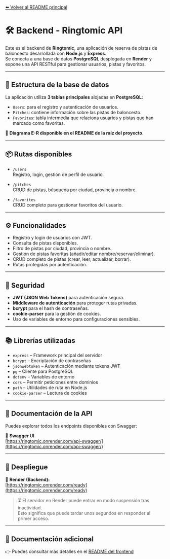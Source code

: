 [⬅️ Volver al README principal](../README.md)

# 🛠️ Backend - Ringtomic API

Este es el backend de **Ringtomic**, una aplicación de reserva de pistas de baloncesto desarrollada con **Node.js** y **Express**.  
Se conecta a una base de datos **PostgreSQL** desplegada en **Render** y expone una API RESTful para gestionar usuarios, pistas y favoritos.

---

## 🧩 Estructura de la base de datos

La aplicación utiliza **3 tablas principales** alojadas en **PostgreSQL**:

- `Users`: para el registro y autenticación de usuarios.
- `Pitches`: contiene información sobre las pistas de baloncesto.
- `Favorites`: tabla intermedia que relaciona usuarios y pistas que han marcado como favoritas.

📸 **Diagrama E-R disponible en el README de la raíz del proyecto.**

---

## 📦 Rutas disponibles

- `/users`  
  Registro, login, gestión de perfil de usuario.

- `/pitches`  
  CRUD de pistas, búsqueda por ciudad, provincia o nombre.

- `/favorites`  
  CRUD completo para gestionar favoritos del usuario.

---

## ⚙️ Funcionalidades

- Registro y login de usuarios con JWT.
- Consulta de pistas disponibles.
- Filtro de pistas por ciudad, provincia o nombre.
- Gestión de pistas favoritas (añadir/editar nombre/reservar/eliminar).
- CRUD completo de pistas (crear, leer, actualizar, borrar).
- Rutas protegidas por autenticación.

---

## 🔐 Seguridad

- **JWT (JSON Web Tokens)** para autenticación segura.
- **Middleware de autenticación** para proteger rutas privadas.
- **bcrypt** para el hash de contraseñas.
- **cookie-parser** para la gestión de cookies.
- Uso de variables de entorno para configuraciones sensibles.

---

## 📚 Librerías utilizadas

- `express` – Framework principal del servidor
- `bcrypt` – Encriptación de contraseñas
- `jsonwebtoken` – Autenticación mediante tokens JWT
- `pg` – Cliente para PostgreSQL
- `dotenv` – Variables de entorno
- `cors` – Permitir peticiones entre dominios
- `path` – Utilidades de ruta en Node.js
- `cookie-parser` – Lectura de cookies

---

## 📖 Documentación de la API

Puedes explorar todos los endpoints disponibles con Swagger:

🔗 **Swagger UI**  
[https://ringtomic.onrender.com/api-swagger/](https://ringtomic.onrender.com/api-swagger/)

---

## 🚀 Despliegue

🔗 **Render (Backend):**  
[https://ringtomic.onrender.com/ready](https://ringtomic.onrender.com/ready)

> ⏳ El servidor en Render puede entrar en modo suspensión tras inactividad.  
> Esto significa que puede tardar unos segundos en responder al primer acceso.

---

## 📄 Documentación adicional

👉 Puedes consultar más detalles en el [README del frontend](../client/README.md)